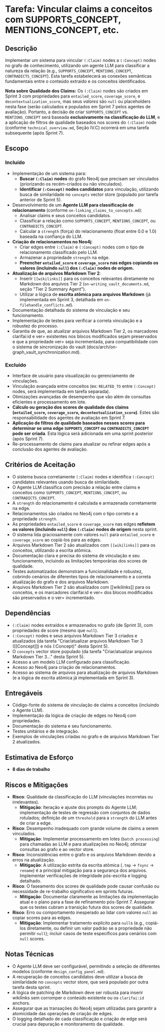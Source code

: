 # Tarefa: Vincular claims a conceitos com SUPPORTS_CONCEPT, MENTIONS_CONCEPT, etc.

## Descrição
Implementar um sistema para vincular `(:Claim)` nodes a `(:Concept)` nodes no grafo de conhecimento, utilizando um agente LLM para classificar a natureza da relação (e.g., `SUPPORTS_CONCEPT`, `MENTIONS_CONCEPT`, `CONTRADICTS_CONCEPT`). Esta tarefa estabelecerá as conexões semânticas fundamentais entre o conteúdo extraído e os conceitos identificados.

**Nota sobre Qualidade dos Claims:** Os `(:Claim)` nodes são criados em Sprint 3 com propriedades para `entailed_score`, `coverage_score`, e `decontextualization_score`, mas seus *valores* são `null` ou placeholders nesta fase (serão calculados e populados em Sprint 7 pelos agentes de avaliação). Portanto, a decisão de criar `SUPPORTS_CONCEPT` vs. `MENTIONS_CONCEPT` será baseada **exclusivamente na classificação do LLM**, e a aplicação de filtros de qualidade baseados nos scores do `(:Claim)` node (conforme `technical_overview.md`, Seção IV.C) ocorrerá em uma tarefa subsequente (após Sprint 7).

## Escopo

### Incluído
- Implementação de um sistema para:
    - **Buscar `(:Claim)` nodes** do grafo Neo4j que precisam ser vinculados (priorizando os recém-criados ou não vinculados).
    - **Identificar `(:Concept)` nodes candidatos** para vinculação, utilizando busca de similaridade no `concepts` vector store (populado por tarefa anterior de Sprint 5).
- Desenvolvimento de um **Agente LLM para classificação de relacionamento** (conforme `on-linking_claims_to_concepts.md`):
    - Analisar claims e seus conceitos candidatos.
    - Classificar a relação como `SUPPORTS_CONCEPT`, `MENTIONS_CONCEPT`, ou `CONTRADICTS_CONCEPT`.
    - Calcular a `strength` (força) do relacionamento (float entre 0.0 e 1.0) baseada na confiança do LLM.
- **Criação de relacionamentos no Neo4j**:
    - Criar edges entre `(:Claim)` e `(:Concept)` nodes com o tipo de relacionamento classificado pelo LLM.
    - Armazenar a propriedade `strength` na edge.
    - **Preencher `entailed_score` e `coverage_score` nas edges copiando os valores (incluindo `null`) dos `(:Claim)` nodes de origem.**
- **Atualização de arquivos Markdown Tier 2**:
    - Inserir `[[wikilinks]]` para os conceitos relevantes diretamente no Markdown dos arquivos Tier 2 (`on-writing_vault_documents.md`, seção "Tier 2 Summary Agent").
    - Utilizar a lógica de **escrita atômica para arquivos Markdown** (já implementada em Sprint 3, detalhada em `on-filehandle_conflicts.md`).
- Documentação detalhada do sistema de vinculação e seu funcionamento.
- Implementação de testes para verificar a correta vinculação e a robustez do processo.
- Garantia de que, ao atualizar arquivos Markdown Tier 2, os marcadores clarifai:id e ver= existentes nos blocos modificados sejam preservados e que a propriedade ver= seja incrementada, para compatibilidade com o sistema de sincronização do vault (docs/arch/on-graph_vault_synchronization.md).

### Excluído
- Interface de usuário para visualização ou gerenciamento de vinculações.
- Vinculação avançada entre conceitos (ex: `RELATED_TO` entre `(:Concept)` nodes, será implementada em tarefa separada).
- Otimizações avançadas de desempenho que vão além de consultas eficientes e processamento em lote.
- **Cálculo ou geração dos scores de qualidade dos claims (`entailed_score`, `coverage_score`, `decontextualization_score`)**. Estes são responsabilidade dos agentes de avaliação em Sprint 7.
- **Aplicação de filtros de qualidade baseados nesses scores para determinar se uma edge `SUPPORTS_CONCEPT` ou `CONTRADICTS_CONCEPT` pode ser criada**. Esta lógica será adicionada em uma sprint posterior (após Sprint 7).
- Re-processamento de claims para atualizar ou refinar edges após a conclusão dos agentes de avaliação.

## Critérios de Aceitação
- O sistema busca corretamente `(:Claim)` nodes e identifica `(:Concept)` candidates relevantes usando busca de similaridade.
- O Agente LLM classifica com precisão a relação entre claims e conceitos como `SUPPORTS_CONCEPT`, `MENTIONS_CONCEPT`, ou `CONTRADICTS_CONCEPT`.
- A `strength` do relacionamento é calculada e armazenada corretamente na edge.
- Relacionamentos são criados no Neo4j com o tipo correto e a propriedade `strength`.
- As propriedades `entailed_score` e `coverage_score` nas edges **refletem os valores (incluindo `null`) dos `(:Claim)` nodes de origem** nesta sprint.
- O sistema lida graciosamente com valores `null` para `entailed_score` e `coverage_score` ao copiá-los para as edges.
- Arquivos Markdown Tier 2 são atualizados com `[[wikilinks]]` para os conceitos, utilizando a escrita atômica.
- Documentação clara e precisa do sistema de vinculação e seu funcionamento, incluindo as limitações temporárias dos scores de qualidade.
- Testes automatizados demonstram a funcionalidade e robustez, cobrindo cenários de diferentes tipos de relacionamento e a correta atualização do grafo e dos arquivos Markdown.
- Arquivos Markdown Tier 2 são atualizados com [[wikilinks]] para os conceitos, e os marcadores clarifai:id e ver= dos blocos modificados são preservados e o ver= incrementado.

## Dependências
- `(:Claim)` nodes extraídos e armazenados no grafo (de Sprint 3), com propriedades de score (mesmo que `null`).
- `(:Concept)` nodes e seus arquivos Markdown Tier 3 criados e atualizados (da tarefa "Criar/atualizar arquivos Markdown Tier 3 ([[Concept]]) e nós (:Concept)" desta Sprint 5).
- O `concepts` vector store populado (da tarefa "Criar/atualizar arquivos Markdown Tier 3..." desta Sprint 5).
- Acesso a um modelo LLM configurado para classificação.
- Acesso ao Neo4j para criação de relacionamentos.
- Acesso ao sistema de arquivos para atualização de arquivos Markdown (e a lógica de escrita atômica já implementada em Sprint 3).

## Entregáveis
- Código-fonte do sistema de vinculação de claims a conceitos (incluindo o Agente LLM).
- Implementação da lógica de criação de edges no Neo4j com propriedades.
- Documentação do sistema e seu funcionamento.
- Testes unitários e de integração.
- Exemplos de vinculações criadas no grafo e de arquivos Markdown Tier 2 atualizados.

## Estimativa de Esforço
- **8 dias de trabalho**

## Riscos e Mitigações
- **Risco**: Qualidade da classificação do LLM (vinculações incorretas ou irrelevantes).
  - **Mitigação**: Iteração e ajuste dos prompts do Agente LLM; implementação de testes de regressão com conjuntos de dados rotulados; definição de um `threshold` para a `strength` do LLM antes de criar a edge.
- **Risco**: Desempenho inadequado com grande volume de claims a serem vinculados.
  - **Mitigação**: Implementar processamento em lotes (`batch processing`) para chamadas ao LLM e para atualizações no Neo4j; otimizar consultas ao grafo e ao vector store.
- **Risco**: Inconsistências entre o grafo e os arquivos Markdown devido a erros na atualização.
  - **Mitigação**: A utilização estrita da escrita atômica (`.tmp` -> `fsync` -> `rename`) é a principal mitigação para a segurança dos arquivos. Implementar verificações de integridade pós-escrita e logging detalhado.
- **Risco**: O faseamento dos scores de qualidade pode causar confusão ou necessidade de re-trabalho significativo em sprints futuras.
  - **Mitigação**: Documentar claramente as limitações da implementação atual e o plano para a fase de refinamento pós-Sprint 7. Assegurar que os testes cubram a transição futura dos scores de qualidade.
- **Risco**: Erro ou comportamento inesperado ao lidar com valores `null` ao copiar scores para as edges.
  - **Mitigação**: Implementar tratamento explícito para `null`s (e.g., copiá-los diretamente, ou definir um valor padrão se a propriedade não permitir `null`); incluir casos de teste específicos para cenários com `null` scores.

## Notas Técnicas
- O Agente LLM deve ser configurável, permitindo a seleção de diferentes modelos (conforme `design_config_panel.md`).
- A recuperação de conceitos candidatos deve utilizar a busca de similaridade no `concepts` vector store, que será populado por outra tarefa desta sprint.
- A lógica de patching de Markdown deve ser robusta para inserir wikilinks sem corromper o conteúdo existente ou os `clarifai:id` anchors.
- Assegurar que as transações do Neo4j sejam utilizadas para garantir a atomicidade das operações de criação de edges.
- O logging detalhado de cada classificação e criação de edge será crucial para depuração e monitoramento da qualidade.
